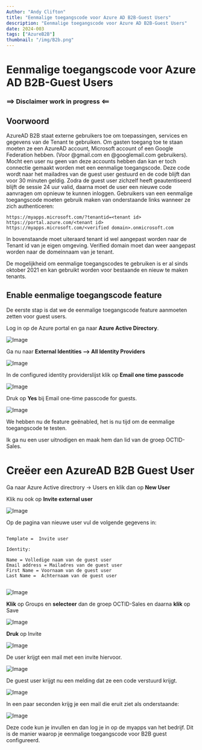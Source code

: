 ```yaml
---
Author: "Andy Clifton"
title: "Eenmalige toegangscode voor Azure AD B2B-Guest Users"
description: "Eenmalige toegangscode voor Azure AD B2B-Guest Users"
date: 2024-003
tags: ["AzureB2B"]
thumbnail: "/img/B2b.png"
---
```




# Eenmalige toegangscode voor Azure AD B2B-Guest Users

### ==> Disclaimer work in progress <==

## Voorwoord
AzureAD B2B staat externe gebruikers toe om toepassingen, services en gegevens van de Tenant te gebruiken.
Om gasten toegang toe te staan moeten ze een AzureAD account, Microsoft account of een Google Federation hebben. (Voor @gmail.com en @googlemail.com gebruikers).
Mocht een user nu geen van deze accounts hebben dan kan er toch connectie gemaakt worden met een eenmalige toegangscode.
Deze code wordt naar het mailadres van de guest user gestuurd en de code blijft dan voor 30 minuten geldig.
Zodra de guest user zichzelf heeft geautentiseerd blijft de sessie 24 uur valid, daarna moet de user een nieuwe code aanvragen om opnieuw te kunnen inloggen.
Gebruikers van een eenmalige toegangscode moeten gebruik maken van onderstaande links wanneer ze zich authenticeren:

````
https://myapps.microsoft.com/?tenantid=<tenant id> 
https://portal.azure.com/<tenant id>
https://myapps.microsoft.com/<verified domain>.onmicrosoft.com
````
In bovenstaande moet uiteraard tenant id wel aangepast worden naar de Tenant id van je eigen omgeving. Verified domain moet dan weer aangepast worden naar de domeinnaam van je tenant.
  
  
De mogelijkheid om eenmalige toegangscodes te gebruiken is er al sinds oktober 2021 en kan gebruikt worden voor bestaande en nieuw te maken tenants.
  


## Enable eenmalige toegangscode feature
  
De eerste stap is dat we de eenmalige toegangscode feature aanmoeten zetten voor guest users.

Log in op de Azure portal en ga naar **Azure Active Directory**.

![Image](/Images/OTP/AAD.png)

Ga nu naar **External Identities --> All Identity Providers**

![Image](/Images/OTP/externalidentities.png)
  
In de configured identity providerslijst klik op **Email one time passcode** 
  
![Image](/Images/OTP/passcode.png)

Druk op **Yes** bij Email one-time passcode for guests.
  
![Image](/Images/OTP/passcode2.PNG)
  
We hebben nu de feature geënabled, het is nu tijd om de eenmalige toegangscode te testen.

Ik ga nu een user uitnodigen en maak hem dan lid van de groep OCTID-Sales.
  
# Creëer een AzureAD B2B Guest User
  
 Ga naar Azure Active directrory -> Users en klik dan op **New User**
 
 Klik nu ook op **Invite external user**
  
![Image](/Images/OTP/newuser.png)    

Op de pagina van nieuwe user vul de volgende gegevens in:
  
~~~
  
Template =  Invite user
  
Identity:

Name = Volledige naam van de guest user
Email address = Mailadres van de guest user
First Name = Voornaam van de guest user
Last Name =  Achternaam van de guest user
  
~~~
  
![Image](/Images/OTP/newuser1.png) 
  
**Klik** op Groups en **selecteer** dan de groep OCTID-Sales en daarna **klik** op Save
  
![Image](/Images/OTP/newuser2.png) 
  
**Druk** op Invite 
  
![Image](/Images/OTP/invite.png) 
  
De user krijgt een mail met een invite hiervoor.
  
![Image](/Images/OTP/mail.png)
  
De guest user krijgt nu een melding dat ze een code verstuurd krijgt.
  
![Image](/Images/OTP/sendcode.png)
  
In een paar seconden krijg je een mail die eruit ziet als onderstaande:

![Image](/Images/OTP/mail1.png)
  
 
Deze code kun je invullen en dan log je in op de myapps van het bedrijf.
Dit is de manier waarop je eenmalige toegangscode voor B2B guest configureerd.  
